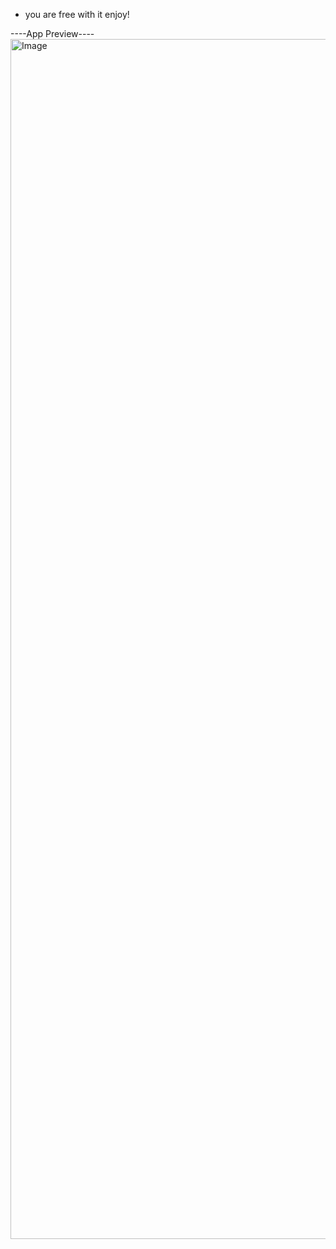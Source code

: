 - you are free with it enjoy!

----App Preview----
<img width="1920" alt="Image" src="https://github.com/user-attachments/assets/4017a6ad-b3a8-4aab-8943-79b6b7c551d4" />
